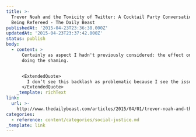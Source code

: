 ```yaml
---
title: >-
  Trevor Noah and the Toxicity of Twitter: A Cocktail Party Conversation That’s
  Being Refereed - The Daily Beast
publishedAt: '2015-04-23T23:36:38.000Z'
updatedAt: '2015-04-23T23:37:42.000Z'
status: publish
body:
  - content: >
      Certainly as aspect I hadn't previously considered: the effect on those
      doing the shaming.


      <ExtendedQuote>
        I don’t see this backlash as problematic because I see the issue as no big deal, as some Noah apologists do. I see it as problematic because I see it as too big a deal to be funneled into putting just one guy on trial and giving the rest of the culture a pass—because “scapegoating,” in the classic sense of the term, is all about heaping symbolic abuse on a symbolic target to avoid having to actually change anything about ourselves.
      </ExtendedQuote>
    _template: richText
link:
  url: >-
    http://www.thedailybeast.com/articles/2015/04/01/trevor-noah-and-the-toxicity-of-twitter-a-cocktail-party-conversation-that-s-being-refereed.html
categories:
  - reference: content/categories/social-justice.md
_template: link
---
```



